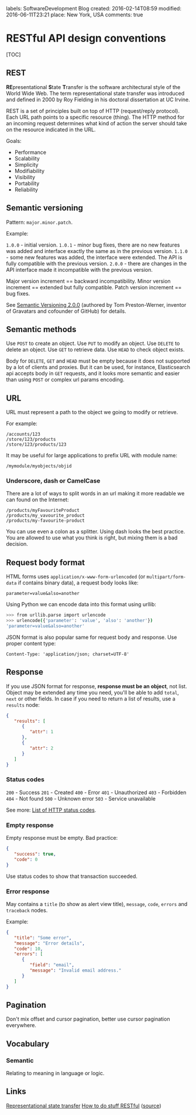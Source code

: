 labels: SoftwareDevelopment
        Blog
created: 2016-02-14T08:59
modified: 2016-06-11T23:21
place: New York, USA
comments: true

# RESTful API design conventions

[TOC]

## REST

**RE**presentational **S**tate **T**ransfer is the software architectural style of the World Wide Web.
The term representational state transfer was introduced and defined in 2000 by Roy Fielding in his doctoral dissertation at UC Irvine.

REST is a set of principles built on top of HTTP (request/reply protocol). Each URL path points to a specific resource (thing). The HTTP method for an incoming request determines what kind of action the server should take on the resource indicated in the URL.

Goals:

- Performance
- Scalability
- Simplicity
- Modifiability
- Visibility
- Portability
- Reliability

## Semantic versioning

Pattern: ```major.minor.patch```.

Example:

```1.0.0``` - initial version.
```1.0.1``` - minor bug fixes, there are no new features was added and interface exactly the same as in the previous version.
```1.1.0``` - some new features was added, the interface were extended. The API is fully compatible with the previous version.
```2.0.0``` - there are changes in the API interface made it incompatible with the previous version.

Major version increment == backward incompatibility.
Minor version increment == extended but fully compatible.
Patch version increment == bug fixes.

See [Semantic Versioning 2.0.0](http://semver.org/) (authored by Tom Preston-Werner, inventor of Gravatars and cofounder of GitHub) for details.

## Semantic methods

Use ```POST``` to create an object.
Use ```PUT``` to modify an object.
Use ```DELETE``` to delete an object.
Use ```GET``` to retrieve data.
Use ```HEAD``` to check object exists.

Body for ```DELETE```, ```GET``` and ```HEAD``` must be empty because it does not supported by a lot of clients and proxies.
But it can be used, for instance, Elasticsearch api accepts body in ```GET``` requests, and it looks more semantic and easier than using ```POST``` or complex url params encoding.

## URL

URL must represent a path to the object we going to modify or retrieve.

For example:
```
/accounts/123
/store/123/products
/store/123/products/123
```

It may be useful for large applications to prefix URL with module name:
```
/mymodule/myobjects/objid
```

### Underscore, dash or CamelCase

There are a lot of ways to split words in an url making it more readable we can found on the Internet:
```
/products/myFavouriteProduct
/products/my_vavourite_product
/products/my-favourite-product
```

You can use even a colon as a splitter.
Using dash looks the best practice. You are allowed to use what you think is right, but mixing them is a bad decision.

## Request body format

HTML forms uses ```application/x-www-form-urlencoded``` (or ```multipart/form-data``` if contains binary data), a request body looks like:
```
parameter=value&also=another
```

Using Python we can encode data into this format using urllib:
```bash
>>> from urllib.parse import urlencode
>>> urlencode({'parameter': 'value', 'also': 'another'})
'parameter=value&also=another'
```

JSON format is also popular same for request body and response. Use proper content type:
```
Content-Type: 'application/json; charset=UTF-8'
```

## Response

If you use JSON format for response, **response must be an object**, not list. Object may be extended any time you need, you'll be able to add ```total```, ```next``` or other fields.
In case if you need to return a list of results, use a ```results``` node:
```json
{
   "results": [
      {
         "attr": 1
      },
      {
         "attr": 2
      }
   ]
}
```

### Status codes

```200``` - Success
```201``` - Created
```400``` - Error
```401``` - Unauthorized
```403``` - Forbidden
```404``` - Not found
```500``` - Unknown error
```503``` - Service unavailable

See more: [List of HTTP status codes](https://en.wikipedia.org/wiki/List_of_HTTP_status_codes).

### Empty response

Empty response must be empty. Bad practice:
```json
{
   "success": true,
   "code": 0
}
```

Use status codes to show that transaction succeeded.

### Error response

May contains a ```title``` (to show as alert view title), ```message```, ```code```, ```errors``` and ```traceback``` nodes.

Example:
```json
{
   "title": "Some error",
   "message": "Error details",
   "code": 10,
   "errors": [
      {
         "field": "email",
         "message": "Invalid email address."
      }
   ]
}
```

## Pagination

Don't mix offset and cursor pagination, better use cursor pagination everywhere.

## Vocabulary

### Semantic

Relating to meaning in language or logic.

## Links

[Representational state transfer](https://en.wikipedia.org/wiki/Representational_state_transfer)
[How to do stuff RESTful](http://restcookbook.com/) ([source](https://github.com/restcookbook/restcookbook))
